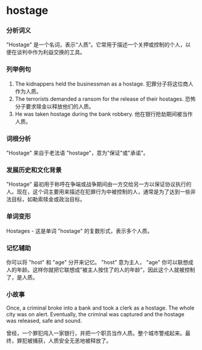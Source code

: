 # hostage

### 分析词义

  

"Hostage" 是一个名词，表示“人质”。它常用于描述一个关押或控制的个人，以便在谈判中作为利益交换的工具。

  

### 列举例句

  

1.  The kidnappers held the businessman as a hostage. 犯罪分子将这位商人作为人质。
2.  The terrorists demanded a ransom for the release of their hostages. 恐怖分子要求赎金以释放他们的人质。
3.  He was taken hostage during the bank robbery. 他在银行抢劫期间被当作人质。

  

### 词根分析

  

"Hostage" 来自于老法语 "hostage"，意为"保证"或"承诺"。

  

### 发展历史和文化背景

  

"Hostage" 最初用于称呼在争端或战争期间由一方交给另一方以保证协议执行的人。现在，这个词主要用来描述在犯罪行为中被控制的人，通常是为了达到一些非法目标，如勒索赎金或政治目标。

  

### 单词变形

  

Hostages - 这是单词 "hostage" 的复数形式，表示多个人质。

  

### 记忆辅助

  

你可以将 "host" 和 "age" 分开来记忆。 "host" 意为主人， "age" 你可以联想成人的年龄。这样你就把它联想成”被主人按住了的人的年龄”，因此这个人就被控制了，是人质。

  

### 小故事

  

Once, a criminal broke into a bank and took a clerk as a hostage. The whole city was on alert. Eventually, the criminal was captured and the hostage was released, safe and sound.

  

曾经，一个罪犯闯入一家银行，并把一个职员当作人质。整个城市警戒起来。最终，罪犯被捕获，人质安全无恙地被释放了。
